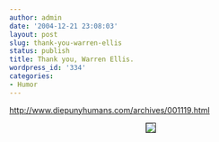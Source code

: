 ```yaml
---
author: admin
date: '2004-12-21 23:08:03'
layout: post
slug: thank-you-warren-ellis
status: publish
title: Thank you, Warren Ellis.
wordpress_id: '334'
categories:
- Humor
---
```

<A href="http://www.diepunyhumans.com/archives/001119.html">http://www.diepunyhumans.com/archives/001119.html</A>

<center><IMG src="http://moblog.co.uk/blogs/13/moblog_73d1c11e9770f.jpg" border="1"></center>
